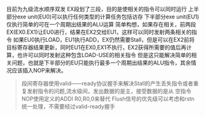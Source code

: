 目前为九级流水顺序双发
EX段划了三段，目的是使相关的指令可以同时运行
上半部分exe unit(EU0)可以执行任何类型的计算任务包括访存
下半部分exe unit(EU1)仅执行简单的可在一个周期出结果的ALU运算
简单构想，如果存在相关，前两段EX(EX0.EX1)让EU0进行，结果在EX2交给EU1，这样可以同时发射两条相关的指令
如果EU0执行LOAD，EU1执行ADD，EX仍然需要Stall，但是可以在EX2前将目标寄存器结果更新，同时EU1在EX0,EX1不执行，EX2获得所需要的值后再计算，也许可以同时发射这种包含LOAD-USE的相关指令
但是这只能解决简单的相关问题，也就是下半部分的EU只能执行最多一个周期出结果的ALU指令，其余情况应该插入NOP来解决。

> 段间寄存器使用valid——ready协议握手来解决Stall的产生丢失指令或者重复发射指令的问题,流水级间，发出数据的是主，接受数据的是从
> 空指令NOP使用定义的ADDI R0,R0,0来替代
> Flush信号的优先级可以考虑和rstn统一处理，不需要经过valid-ready握手